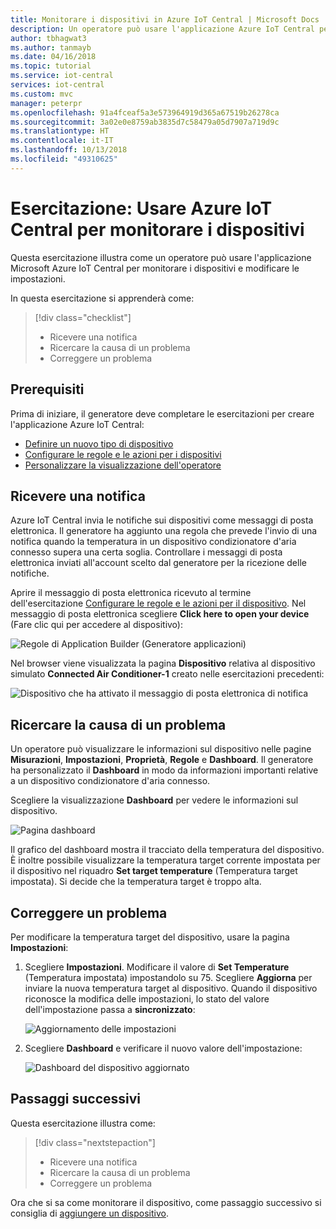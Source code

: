 ```yaml
---
title: Monitorare i dispositivi in Azure IoT Central | Microsoft Docs
description: Un operatore può usare l'applicazione Azure IoT Central per monitorare i dispositivi.
author: tbhagwat3
ms.author: tanmayb
ms.date: 04/16/2018
ms.topic: tutorial
ms.service: iot-central
services: iot-central
ms.custom: mvc
manager: peterpr
ms.openlocfilehash: 91a4fceaf5a3e573964919d365a67519b26278ca
ms.sourcegitcommit: 3a02e0e8759ab3835d7c58479a05d7907a719d9c
ms.translationtype: HT
ms.contentlocale: it-IT
ms.lasthandoff: 10/13/2018
ms.locfileid: "49310625"
---
```

# <a name="tutorial-use-azure-iot-central-to-monitor-your-devices"></a>Esercitazione: Usare Azure IoT Central per monitorare i dispositivi

Questa esercitazione illustra come un operatore può usare l'applicazione Microsoft Azure IoT Central per monitorare i dispositivi e modificare le impostazioni.

In questa esercitazione si apprenderà come:

> [!div class="checklist"]
> * Ricevere una notifica
> * Ricercare la causa di un problema
> * Correggere un problema

## <a name="prerequisites"></a>Prerequisiti

Prima di iniziare, il generatore deve completare le esercitazioni per creare l'applicazione Azure IoT Central:

* [Definire un nuovo tipo di dispositivo](tutorial-define-device-type.md)
* [Configurare le regole e le azioni per i dispositivi](tutorial-configure-rules.md)
* [Personalizzare la visualizzazione dell'operatore](tutorial-customize-operator.md)

## <a name="receive-a-notification"></a>Ricevere una notifica

Azure IoT Central invia le notifiche sui dispositivi come messaggi di posta elettronica. Il generatore ha aggiunto una regola che prevede l'invio di una notifica quando la temperatura in un dispositivo condizionatore d'aria connesso supera una certa soglia. Controllare i messaggi di posta elettronica inviati all'account scelto dal generatore per la ricezione delle notifiche.

Aprire il messaggio di posta elettronica ricevuto al termine dell'esercitazione [Configurare le regole e le azioni per il dispositivo](tutorial-configure-rules.md). Nel messaggio di posta elettronica scegliere **Click here to open your device** (Fare clic qui per accedere al dispositivo):

![Regole di Application Builder (Generatore applicazioni)](media/tutorial-monitor-devices/email.png)

Nel browser viene visualizzata la pagina **Dispositivo** relativa al dispositivo simulato **Connected Air Conditioner-1** creato nelle esercitazioni precedenti:

![Dispositivo che ha attivato il messaggio di posta elettronica di notifica](media/tutorial-monitor-devices/sourcedevice.png)

## <a name="investigate-an-issue"></a>Ricercare la causa di un problema

Un operatore può visualizzare le informazioni sul dispositivo nelle pagine **Misurazioni**, **Impostazioni**, **Proprietà**, **Regole** e **Dashboard**. Il generatore ha personalizzato il **Dashboard** in modo da informazioni importanti relative a un dispositivo condizionatore d'aria connesso.

Scegliere la visualizzazione **Dashboard** per vedere le informazioni sul dispositivo.

![Pagina dashboard](media/tutorial-monitor-devices/initial_screen.png)

Il grafico del dashboard mostra il tracciato della temperatura del dispositivo. È inoltre possibile visualizzare la temperatura target corrente impostata per il dispositivo nel riquadro **Set target temperature** (Temperatura target impostata). Si decide che la temperatura target è troppo alta.

## <a name="remediate-an-issue"></a>Correggere un problema

Per modificare la temperatura target del dispositivo, usare la pagina **Impostazioni**:

1. Scegliere **Impostazioni**. Modificare il valore di **Set Temperature** (Temperatura impostata) impostandolo su 75. Scegliere **Aggiorna** per inviare la nuova temperatura target al dispositivo. Quando il dispositivo riconosce la modifica delle impostazioni, lo stato del valore dell'impostazione passa a **sincronizzato**:

    ![Aggiornamento delle impostazioni](media/tutorial-monitor-devices/change_settings.png)

2. Scegliere **Dashboard** e verificare il nuovo valore dell'impostazione:

    ![Dashboard del dispositivo aggiornato](media/tutorial-monitor-devices/new_settings.png)

## <a name="next-steps"></a>Passaggi successivi

Questa esercitazione illustra come:

> [!div class="nextstepaction"]
> * Ricevere una notifica
> * Ricercare la causa di un problema
> * Correggere un problema

Ora che si sa come monitorare il dispositivo, come passaggio successivo si consiglia di [aggiungere un dispositivo](tutorial-add-device.md).